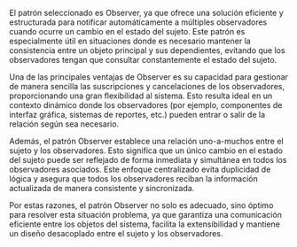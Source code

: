 El patrón seleccionado es Observer, ya que ofrece una solución eficiente y estructurada para notificar automáticamente a múltiples observadores cuando ocurre un cambio en el estado del sujeto. Este patrón es especialmente útil en situaciones donde es necesario mantener la consistencia entre un objeto principal y sus dependientes, evitando que los observadores tengan que consultar constantemente el estado del sujeto.

Una de las principales ventajas de Observer es su capacidad para gestionar de manera sencilla las suscripciones y cancelaciones de los observadores, proporcionando una gran flexibilidad al sistema. Esto resulta ideal en un contexto dinámico donde los observadores (por ejemplo, componentes de interfaz gráfica, sistemas de reportes, etc.) pueden entrar o salir de la relación según sea necesario.

Además, el patrón Observer establece una relación uno-a-muchos entre el sujeto y los observadores. Esto significa que un único cambio en el estado del sujeto puede ser reflejado de forma inmediata y simultánea en todos los observadores asociados. Este enfoque centralizado evita duplicidad de lógica y asegura que todos los observadores reciban la información actualizada de manera consistente y sincronizada.

Por estas razones, el patrón Observer no solo es adecuado, sino óptimo para resolver esta situación problema, ya que garantiza una comunicación eficiente entre los objetos del sistema, facilita la extensibilidad y mantiene un diseño desacoplado entre el sujeto y los observadores.
